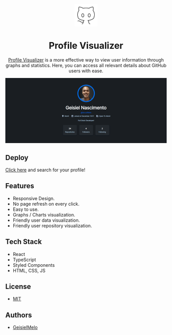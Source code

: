 <div align="center">
  <img alt="Logo" src="https://github.com/GeisielMelo/Profile-visualizer/blob/main/public/github.svg" width="70" />
</div>
<h1 align="center">
  Profile Visualizer
</h1>
<p align="center"> <a href="https://profile-visualizer.vercel.app/" target="_blank">Profile Visualizer</a> is a more effective way to view user information through graphs and statistics. Here, you can access all relevant details about GitHub users with ease.
</p>
<p align="center">
</p>

![demo](https://github.com/GeisielMelo/Profile-visualizer/blob/main/public/preview.png)

## Deploy

[Click here](https://profile-visualizer.vercel.app) and search for your profile! 

## Features

- Responsive Design.
- No page refresh on every click.
- Easy to use.
- Graphs / Charts visualization.
- Friendly user data visualization.
- Friendly user repository visualization.

## Tech Stack

- React
- TypeScript
- Styled Components
- HTML, CSS, JS

## License

- [MIT](https://choosealicense.com/licenses/mit/)

## Authors

- [GeisielMelo](https://www.github.com/GeisielMelo)